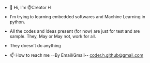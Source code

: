 - 👋 Hi, I’m @Creator H
-    I'm trying to learning embedded softwares and Machine Learning in python.

-    All the codes and Ideas present (for now) are just for test and are sample. They, May or May not, work for all.
-    They doesn't do anything 
 

- 📫 How to reach me --By Email/Gmail--  coder.h.github@gmail.com
